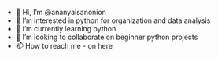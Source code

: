 - 👋 Hi, I’m @ananyaisanonion
- 👀 I’m interested in python for organization and data analysis
- 🌱 I’m currently learning python
- 💞️ I’m looking to collaborate on beginner python projects
- 📫 How to reach me -  on here

<!---
ananyaisanonion/ananyaisanonion is a ✨ special ✨ repository because its `README.md` (this file) appears on your GitHub profile.
You can click the Preview link to take a look at your changes.
--->
